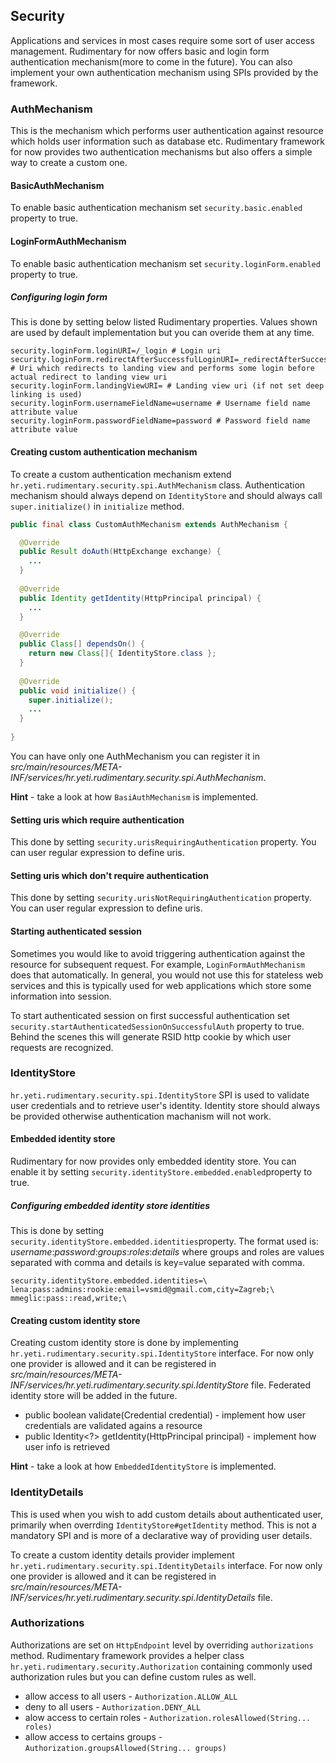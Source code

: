 ## Security
Applications and services in most cases require some sort of user access management. Rudimentary for now offers basic and login form authentication mechanism(more to come in the future). You can also implement your own authentication mechanism using SPIs provided by the framework.

### AuthMechanism
This is the mechanism which performs user authentication against resource which holds user information such as database etc.
Rudimentary framework for now provides two authentication mechanisms but also offers a simple way to create a custom one.

#### BasicAuthMechanism
To enable basic authentication mechanism set `security.basic.enabled` property to true.

#### LoginFormAuthMechanism
To enable basic authentication mechanism set `security.loginForm.enabled` property to true.

##### Configuring login form
This is done by setting below listed Rudimentary properties. Values shown are used by default implementation but you can overide them at any time.
```properties
security.loginForm.loginURI=/_login # Login uri
security.loginForm.redirectAfterSuccessfulLoginURI=_redirectAfterSuccessfulLogin # Uri which redirects to landing view and performs some login before actual redirect to landing view uri
security.loginForm.landingViewURI= # Landing view uri (if not set deep linking is used)
security.loginForm.usernameFieldName=username # Username field name attribute value
security.loginForm.passwordFieldName=password # Password field name attribute value
```
#### Creating custom authentication mechanism
To create a custom authentication mechanism extend `hr.yeti.rudimentary.security.spi.AuthMechanism` class.
Authentication mechanism should always depend on `IdentityStore` and should always call `super.initialize()` in `initialize` method.
```java
public final class CustomAuthMechanism extends AuthMechanism {

  @Override
  public Result doAuth(HttpExchange exchange) {
    ...
  }
  
  @Override
  public Identity getIdentity(HttpPrincipal principal) {
    ...
  }

  @Override
  public Class[] dependsOn() {
    return new Class[]{ IdentityStore.class };
  }
  
  @Override
  public void initialize() {
    super.initialize();
    ...
  }
  
}
```
You can have only one AuthMechanism you can register it in *src/main/resources/META-INF/services/hr.yeti.rudimentary.security.spi.AuthMechanism*. 

**Hint** - take a look at how `BasiAuthMechanism` is implemented.

#### Setting uris which require authentication
This done by setting `security.urisRequiringAuthentication` property.
You can user regular expression to define uris.
 
#### Setting uris which don't require authentication
This done by setting `security.urisNotRequiringAuthentication` property.
You can user regular expression to define uris.

#### Starting authenticated session
Sometimes you would like to avoid triggering authentication against the resource for subsequent request.
For example, `LoginFormAuthMechanism` does that automatically. 
In general, you would not use this for stateless web services and this is typically used for web applications which store some information into session.

To start authenticated session on first successful authentication set `security.startAuthenticatedSessionOnSuccessfulAuth` property to true. Behind the scenes this will generate RSID http cookie by which user requests are recognized.

### IdentityStore
`hr.yeti.rudimentary.security.spi.IdentityStore` SPI is used to validate user credentials and to retrieve user's identity.
Identity store should always be provided otherwise authentication machanism will not work.

#### Embedded identity store
Rudimentary for now provides only embedded identity store. You can enable it by setting
`security.identityStore.embedded.enabled`property to true.

##### Configuring embedded identity store identities
This is done by setting `security.identityStore.embedded.identities`property.
The format used is: *username*:*password*:*groups*:*roles*:*details* where groups and roles are values separated with comma and details is key=value separated with comma.
```properties
security.identityStore.embedded.identities=\
lena:pass:admins:rookie:email=vsmid@gmail.com,city=Zagreb;\
mmeglic:pass::read,write;\
```

#### Creating custom identity store
Creating custom identity store is done by implementing `hr.yeti.rudimentary.security.spi.IdentityStore` interface.
For now only one provider is allowed and it can be registered in *src/main/resources/META-INF/services/hr.yeti.rudimentary.security.spi.IdentityStore* file. Federated identity store will be added in the future.

* public boolean validate(Credential credential) - implement how user credentials are validated agains a resource
* public Identity<?> getIdentity(HttpPrincipal principal) - implement how user info is retrieved

**Hint** - take a look at how `EmbeddedIdentityStore` is implemented.

### IdentityDetails
This is used when you wish to add custom details about authenticated user, primarily when overrding `IdentityStore#getIdentity` method. 
This is not a mandatory SPI and is more of a declarative way of providing user details. 

To create a custom identity details provider implement `hr.yeti.rudimentary.security.spi.IdentityDetails` interface.
For now only one provider is allowed and it can be registered in *src/main/resources/META-INF/services/hr.yeti.rudimentary.security.spi.IdentityDetails* file.

### Authorizations
Authorizations are set on `HttpEndpoint` level by overriding `authorizations` method.
Rudimentary framework provides a helper class `hr.yeti.rudimentary.security.Authorization` containing commonly used authorization rules but you can define custom rules as well.

* allow access to all users - `Authorization.ALLOW_ALL`
* deny to all users - `Authorization.DENY_ALL`
* alow access to certain roles - `Authorization.rolesAllowed(String... roles)`
* allow access to certains groups -  `Authorization.groupsAllowed(String... groups)`

